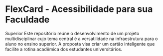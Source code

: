# FlexCard - Acessibilidade para sua Faculdade
Superior  Este repositório reúne o desenvolvimento de um projeto multidisciplinar cujo tema central é a versatilidade na infraestrutura para o aluno no ensino superior. A proposta visa criar um cartão inteligente que facilite a rotina acadêmica dos estudantes universitários.
